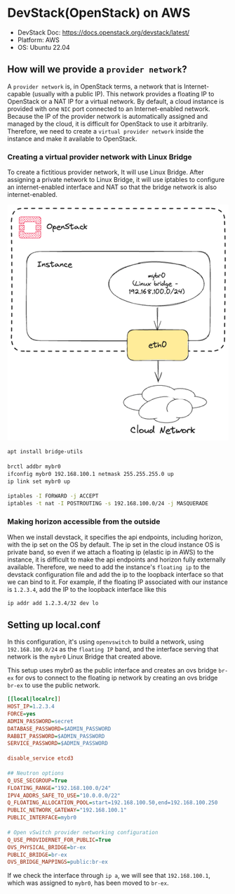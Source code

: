 # DevStack(OpenStack) on AWS

- DevStack Doc: https://docs.openstack.org/devstack/latest/
- Platform: AWS
- OS: Ubuntu 22.04

## How will we provide a `provider network`?

A `provider network` is, in OpenStack terms, a network that is Internet-capable (usually with a public IP). This network provides a floating IP to OpenStack or a NAT IP for a virtual network.
By default, a cloud instance is provided with one `NIC` port connected to an Internet-enabled network. Because the IP of the provider network is automatically assigned and managed by the cloud, it is difficult for OpenStack to use it arbitrarily. Therefore, we need to create a `virtual provider network` inside the instance and make it available to OpenStack.

### Creating a virtual provider network with Linux Bridge

To create a fictitious provider network, It will use Linux Bridge. After assigning a private network to Linux Bridge, it will use iptables to configure an internet-enabled interface and NAT so that the bridge network is also internet-enabled.

![](./LinuxBridge.png)

```bash
apt install bridge-utils

brctl addbr mybr0
ifconfig mybr0 192.168.100.1 netmask 255.255.255.0 up
ip link set mybr0 up

iptables -I FORWARD -j ACCEPT
iptables -t nat -I POSTROUTING -s 192.168.100.0/24 -j MASQUERADE
```

### Making horizon accessible from the outside

When we install devstack, it specifies the api endpoints, including horizon, with the ip set on the OS by default. The ip set in the cloud instance OS is private band, so even if we attach a floating ip (elastic ip in AWS) to the instance, it is difficult to make the api endpoints and horizon fully externally available. Therefore, we need to add the instance's `floating ip` to the devstack configuration file and add the ip to the loopback interface so that we can bind to it. For example, if the floating IP associated with our instance is `1.2.3.4`, add the IP to the loopback interface like this

```bash
ip addr add 1.2.3.4/32 dev lo
```

## Setting up local.conf

In this configuration, it's using `openvswitch` to build a network, using `192.168.100.0/24` as the `floating IP` band, and the interface serving that network is the `mybr0` Linux Bridge that created above.

This setup uses mybr0 as the public interface and creates an ovs bridge `br-ex` for ovs to connect to the floating ip network by creating an ovs bridge `br-ex` to use the public network. 

```ini
[[local|localrc]]
HOST_IP=1.2.3.4
FORCE=yes
ADMIN_PASSWORD=secret
DATABASE_PASSWORD=$ADMIN_PASSWORD
RABBIT_PASSWORD=$ADMIN_PASSWORD
SERVICE_PASSWORD=$ADMIN_PASSWORD

disable_service etcd3

## Neutron options
Q_USE_SECGROUP=True
FLOATING_RANGE="192.168.100.0/24"
IPV4_ADDRS_SAFE_TO_USE="10.0.0.0/22"
Q_FLOATING_ALLOCATION_POOL=start=192.168.100.50,end=192.168.100.250
PUBLIC_NETWORK_GATEWAY="192.168.100.1"
PUBLIC_INTERFACE=mybr0

# Open vSwitch provider networking configuration
Q_USE_PROVIDERNET_FOR_PUBLIC=True
OVS_PHYSICAL_BRIDGE=br-ex
PUBLIC_BRIDGE=br-ex
OVS_BRIDGE_MAPPINGS=public:br-ex
```

If we check the interface through `ip a`, we will see that `192.168.100.1`, which was assigned to `mybr0`, has been moved to `br-ex`.